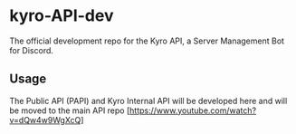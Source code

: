 # kyro-API-dev
The official development repo for the Kyro API, a Server Management Bot for Discord.

## Usage
The Public API (PAPI) and Kyro Internal API will be developed here and will be moved to the main API repo [https://www.youtube.com/watch?v=dQw4w9WgXcQ]
